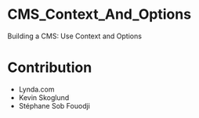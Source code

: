 # CMS_Context_And_Options
Building a CMS: Use Context and Options





# Contribution

- Lynda.com
- Kevin Skoglund
- Stéphane Sob Fouodji
